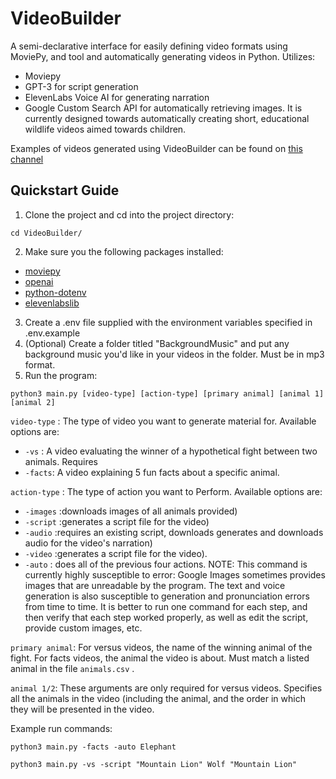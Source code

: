 # VideoBuilder

A semi-declarative interface for easily defining video formats using MoviePy, and tool and automatically generating videos in Python. Utilizes:

- Moviepy
- GPT-3 for script generation
- ElevenLabs Voice AI for generating narration
- Google Custom Search API for automatically retrieving images.
  It is currently designed towards automatically creating short, educational wildlife videos aimed towards children.

Examples of videos generated using VideoBuilder can be found on [this channel](https://www.youtube.com/channel/UCtbW78gAVAoHKlgfZ8oCamg)

## Quickstart Guide

1. Clone the project and cd into the project directory:

```
cd VideoBuilder/
```

2. Make sure you the following packages installed:

- [moviepy](https://pypi.org/project/moviepy/)
- [openai](https://github.com/openai/openai-python)
- [python-dotenv](https://pypi.org/project/python-dotenv/)
- [elevenlabslib](https://github.com/lugia19/elevenlabslib)

3. Create a .env file supplied with the environment variables specified in .env.example
4. (Optional) Create a folder titled "BackgroundMusic" and put any background music you'd like in your videos in the folder. Must be in mp3 format.
5. Run the program:

```
python3 main.py [video-type] [action-type] [primary animal] [animal 1] [animal 2]
```

`video-type` : The type of video you want to generate material for. Available options are:

- `-vs` : A video evaluating the winner of a hypothetical fight between two animals. Requires
- `-facts`: A video explaining 5 fun facts about a specific animal.

`action-type` : The type of action you want to Perform. Available options are:

- `-images` :downloads images of all animals provided)
- `-script` :generates a script file for the video)
- `-audio` :requires an existing script, downloads generates and downloads audio for the video's narration)
- `-video` :generates a script file for the video).
- `-auto` : does all of the previous four actions. NOTE: This command is currently highly susceptible to error: Google Images sometimes provides images that are unreadable by the program. The text and voice generation is also susceptible to generation and pronunciation errors from time to time. It is better to run one command for each step, and then verify that each step worked properly, as well as edit the script, provide custom images, etc.

`primary animal`: For versus videos, the name of the winning animal of the fight. For facts videos, the animal the video is about. Must match a listed animal in the file `animals.csv` .

`animal 1/2`: These arguments are only required for versus videos. Specifies all the animals in the video (including the animal, and the order in which they will be presented in the video.

Example run commands:

```
python3 main.py -facts -auto Elephant

python3 main.py -vs -script "Mountain Lion" Wolf "Mountain Lion"
```
